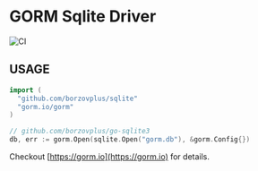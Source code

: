 # GORM Sqlite Driver

![CI](https://github.com/go-gorm/sqlite/workflows/CI/badge.svg)

## USAGE

```go
import (
  "github.com/borzovplus/sqlite"
  "gorm.io/gorm"
)

// github.com/borzovplus/go-sqlite3
db, err := gorm.Open(sqlite.Open("gorm.db"), &gorm.Config{})
```

Checkout [https://gorm.io](https://gorm.io) for details.
